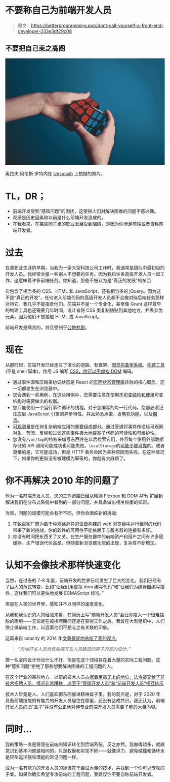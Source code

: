 # 不要称自己为前端开发人员

> 原文：<https://betterprogramming.pub/dont-call-yourself-a-front-end-developer-233e3df29c08>

## 不要把自己束之高阁

![](img/7ffb8a8b80df89c875cc8f6f4c71e314.png)

奥拉夫·阿伦斯·罗特内在 [Unsplash](/s/photos/problems?utm_source=unsplash&utm_medium=referral&utm_content=creditCopyText) 上拍摄的照片。

# TL，DR；

*   前端开发受到“感知问题”的困扰，这使得人们对解决困难的问题不感兴趣。
*   观感是历史因素和以前是什么前端开发造成的。
*   在我看来，在某些圈子里的职业发展受到阻碍，是因为你涉足前端或者自称前端开发者。

# 过去

在我职业生涯的早期，当我为一家大型科技公司工作时，我通常是团队中最初级的开发人员。我经常会接一些别人不想要的任务。因为我和许多高级开发人员一起工作，这意味着许多前端任务。你知道，那些不被认为是“真正的发展”的东西

它包含了相当多的 CSS、HTML 和 JavaScript，还有相当多的 jQuery。因为这不是“真正的开发”，任何进入前端代码的高级开发人员都不会像对待后端任务那样对待它。我几乎不能指责他们。前端并不是一个专业化，甚至像 Grunt 这样最早的构建工具也还需要几年时间，设计者将 CSS 类复制粘贴到其他地方，并丢弃伪元素，因为他们不想接触 HTML 或 JavaScript。

前端开发是痛苦的，并且受制于[公地悲剧](https://en.wikipedia.org/wiki/Tragedy_of_the_commons)。

# 现在

从那时起，前端开发已经走过了漫长的道路。有框架、[图灵完备型系统](https://www.typescriptlang.org/)、[构建工具](https://webpack.js.org)(不是 shell 脚本)。你用 JS 编写 [CSS，你可以用](https://cssinjs.org/?v=v10.3.0)[虚拟 DOM](https://reactjs.org/docs/faq-internals.html) 编码。

*   通过事件源和压缩来协调状态是 React 的[实际状态管理库](https://redux.js.org/)背后的核心概念。这一切都发生在浏览器中。
*   您会遇到一些用例，在这些用例中，您需要注意在使用[不可变结构和使用](https://github.com/apollographql/apollo-client/issues/128#issuecomment-222856280)可变结构时需要做出的权衡。
*   您只能使用一个运行事件循环的线程。对于您编写的每一行代码，您都必须记住底层 JavaScript 引擎的异步特性。并且熟悉承诺，发电机功能，以及[期货](https://github.com/fluture-js/Fluture)。
*   [可观测量](https://rxjs.dev/)是任何复杂前端应用的重要组成部分。通过管道将事件传递给可观察对象，节流、反弹和过滤这些事件极大地提高了代码的可读性和可维护性。
*   您没有`/var/tmp`的特权来编写东西并在以后检索它们，并且每个使用外部数据存储的 API 调用可能成功也可能失败。`localStorage`的[可能不够可靠](https://developer.mozilla.org/en-US/docs/Web/API/Web_Storage_API#Private_Browsing_Incognito_modes)的。或者更糟的是，它可能成功，但是 HTTP 事务会因为某种原因而失败。在这种情况下，如果你的更新没有被建模为幂等的，你就有大麻烦了。

# 你不再解决 2010 年的问题了

作为一名前端开发人员，您的工作范围已经从精通 Flexbox 和 DOM APIs 扩展到解决我们在分布式系统中看到的一部分问题，并具备做出相关权衡的知识。

当然，问题的规模可能会有所不同，但你会面临新的挑战:

1.  在数百家厂商为数千种规格迥异的设备构建的 web 浏览器中运行相同的代码带来了新的挑战。你的软件的可用性不能依赖于与服务器的连接有多好。
2.  你没有时间把东西关了又关。在生产服务器中的前端资产和用户之间有许多层缓存。生产错误代价高昂，但随着新浏览器功能的出现，复杂性不断增加。

# 认知不会像技术那样快速变化

当然，在过去的 7-8 年里，前端开发的世界已经发生了巨大的变化，我们已经有了巨大的范式转变，比如“让我们用虚拟 dom 编写代码”和“让我们为编译器编写插件，这样我们可以更快地发展 ECMAScript 标准。”

但是在人类的世界里，感知并不以同样的速度变化。

从我和我认识的人的经验来看，在简历上写“前端开发人员”会让你陷入一个很难摆脱的困境——无论是在被招聘期间还是在获得工作之后。我曾在大型组织中，人们停止做前端工作，以远离他们不想与之有关联的印象。

这篇来自 udacity 的 2014 年[文章最好地总结了我的观点:](https://blog.udacity.com/2014/12/front-end-vs-back-end-vs-full-stack-web-developers.html)

> *“前端开发人员负责后端开发人员建造的房子的室内设计。”*

做一名室内设计师没什么不好，但是在这个领域存在着大量的实际工程问题。这种“感知问题”拒绝了那些想要解决困难的工程问题的人。

在这个行业的某些地方，以前的技术人员[占据着至高无上的地位，法令被交给了非技术招聘人员，情况非常糟糕，以至于“高级开发人员”和“前端开发人员”相互排斥](https://neilonsoftware.com/difficult-people-on-software-projects/development-managers/the-formerly-technical/)

技术人毕竟是人。人们喜欢把东西放进精神盒子里。我的观点是，对于 2020 年具备前端技能的有能力的开发人员居住在哪里，还没有达成共识。我还认为，前端开发人员的旧“盒子”并没有公正地对待专业前端开发人员需要了解的大量内容。

# 同时…

我的策略一直是将我在前端的知识转化到后端系统，反之亦然。我做得越多，就越意识到基本问题是相同的，只是权衡和实现不同——就像浮力、避免碰撞和循环水是轻型巡洋舰和潜艇的常见问题一样。

成为一名有能力的开发人员的途径在于尝试大量的技术，并找到一个你可以专攻的子集。如果你确实希望专攻前端的工程问题，我建议你不要自称前端开发者。